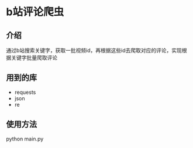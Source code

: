 # b站评论爬虫

## 介绍
通过b站搜索关键字，获取一批视频id，再根据这些id去爬取对应的评论，实现根据关键字批量爬取评论
## 用到的库
* requests
* json
* re

## 使用方法
python main.py
